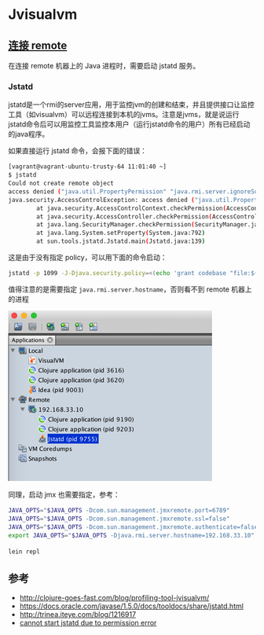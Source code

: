 # Jvisualvm

## [连接 remote](https://docs.oracle.com/javase/8/docs/technotes/guides/visualvm/applications_remote.html)

在连接 remote 机器上的 Java 进程时，需要启动 jstatd 服务。

### Jstatd

jstatd是一个rmi的server应用，用于监控jvm的创建和结束，并且提供接口让监控工具（如visualvm）可以远程连接到本机的jvms。注意是jvms，就是说运行jstatd命令后可以用监控工具监控本用户（运行jstatd命令的用户）所有已经启动的java程序。


如果直接运行 jstatd 命令，会报下面的错误：

```sh
[vagrant@vagrant-ubuntu-trusty-64 11:01:40 ~]
$ jstatd
Could not create remote object
access denied ("java.util.PropertyPermission" "java.rmi.server.ignoreSubClasses" "write")
java.security.AccessControlException: access denied ("java.util.PropertyPermission" "java.rmi.server.ignoreSubClasses" "write")
        at java.security.AccessControlContext.checkPermission(AccessControlContext.java:472)
        at java.security.AccessController.checkPermission(AccessController.java:884)
        at java.lang.SecurityManager.checkPermission(SecurityManager.java:549)
        at java.lang.System.setProperty(System.java:792)
        at sun.tools.jstatd.Jstatd.main(Jstatd.java:139)
```

这是由于没有指定 policy，可以用下面的命令启动：

```sh
jstatd -p 1099 -J-Djava.security.policy=<(echo 'grant codebase "file:${java.home}/../lib/tools.jar" {permission java.security.AllPermission;};') -J-Djava.rmi.server.hostname=192.168.33.10
```

值得注意的是需要指定 `java.rmi.server.hostname`，否则看不到 remote 机器上的进程

![jvisualvm](/images/jvisualvm.png)


同理，启动 jmx 也需要指定，参考：

```sh
JAVA_OPTS="$JAVA_OPTS -Dcom.sun.management.jmxremote.port=6789"
JAVA_OPTS="$JAVA_OPTS -Dcom.sun.management.jmxremote.ssl=false"
JAVA_OPTS="$JAVA_OPTS -Dcom.sun.management.jmxremote.authenticate=false"
export JAVA_OPTS="$JAVA_OPTS -Djava.rmi.server.hostname=192.168.33.10"

lein repl
```



## 参考

- http://clojure-goes-fast.com/blog/profiling-tool-jvisualvm/
- https://docs.oracle.com/javase/1.5.0/docs/tooldocs/share/jstatd.html
- http://trinea.iteye.com/blog/1216917
- [cannot start jstatd due to permission error](https://stackoverflow.com/a/14930180/2163429)